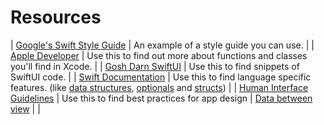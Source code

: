 # Resources


| [Google's Swift Style Guide](https://google.github.io/swift/) | An example of a style guide you can use. |
| [Apple Developer](https://developer.apple.com/) | Use this to find out more about functions and classes you'll find in Xcode. |
| [Gosh Darn SwiftUI](https://goshdarnswiftui.com/#text) | Use this to find snippets of SwiftUI code. |
| [Swift Documentation](https://docs.swift.org/swift-book/) | Use this to find language specific features. (like [data structures](https://docs.swift.org/swift-book/LanguageGuide/CollectionTypes.html), [optionals](https://docs.swift.org/swift-book/LanguageGuide/TheBasics.html#ID330) and [structs](https://docs.swift.org/swift-book/LanguageGuide/ClassesAndStructures.html)) |
| [Human Interface Guidelines](https://developer.apple.com/design/human-interface-guidelines/ios/overview/themes/) | Use this to find best practices for app design | [Data between view](https://www.vadimbulavin.com/passing-data-between-swiftui-views/) | |
